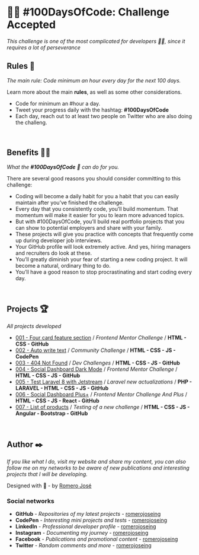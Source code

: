 # 🐱‍👤 #100DaysOfCode: Challenge Accepted

_This challenge is one of the most complicated for developers 👨‍💻, since it requires a lot of perseverance_

## Rules 📐

_The main rule: Code minimum an hour every day for the next 100 days._

Learn more about the main **rules**, as well as some other considerations.

* Code for minimum an #hour a day.
* Tweet your progress daily with the hashtag: **#100DaysOfCode**
* Each day, reach out to at least two people on Twitter who are also doing the challeng.

<br>

## Benefits 🐱‍🏍

_What the **#100DaysOfCode** 💪 can do for you._

There are several good reasons you should consider committing to this challenge:

* Coding will become a daily habit for you a habit that you can easily maintain after you’ve finished the challenge.
* Every day that you consistently code, you’ll build momentum. That momentum will make it easier for you to learn more advanced topics.
* But with #100DaysOfCode, you’ll build real portfolio projects that you can show to potential employers and share with your family.
* These projects will give you practice with concepts that frequently come up during developer job interviews.
* Your GitHub profile will look extremely active. And yes, hiring managers and recruiters do look at these.
* You’ll greatly diminish your fear of starting a new coding project. It will become a natural, ordinary thing to do.
* You’ll have a good reason to stop procrastinating and start coding every day.

<br>

## Projects 🏆

_All projects developed_

* [001 - Four card feature section](https://github.com/romerojoseing/challenge-cards-section) / *Frontend Mentor Challenge* / **HTML - CSS - GitHub**
* [002 - Auto write text](https://codepen.io/romerojoseing/pen/xxVNrVy) / *Community Challenge* / **HTML - CSS - JS - CodePen**
* [003 - 404 Not Found](https://github.com/romerojoseing/challenge-404-Not-Found) / *Dev Challenges* / **HTML - CSS - JS - GitHub**
* [004 - Social Dashboard Dark Mode](https://github.com/romerojoseing/social-dashboard) / *Frontend Mentor Challenge* / **HTML - CSS - JS - GitHub**
* [005 - Test Laravel 8 with Jetstream](https://github.com/romerojoseing/laravel-jetstream) / *Laravel new actualizations* / **PHP - LARAVEL - HTML - CSS - JS - GitHub**
* [006 - Social Dashboard Plus+](https://github.com/romerojoseing/challenge-social-dashboard) / *Frontend Mentor Challenge And Plus* / **HTML - CSS - JS - React - GitHub**
* [007 - List of products](https://github.com/romerojoseing/products-app) / *Testing of a new challenge* / **HTML - CSS - JS - Angular - Bootstrap - GitHub**

<br>

## Author ✒️

_If you like what I do, visit my website and share my content, you can also follow me on my networks to be aware of new publications and interesting projects that I will be developing._

Designed with 💖 - by [Romero José](https://romerojose.com/)

### Social networks

* **GitHub** - *Repositories of my latest projects* - [romerojoseing](https://github.com/romerojoseing)
* **CodePen** - *Interesting mini projects and tests* - [romerojoseing](https://codepen.io/romerojoseing)
* **LinkedIn** - *Professional developer profile* - [romerojoseing](https://www.linkedin.com/in/romerojoseing/)
* **Instagram** - *Documenting my journey* - [romerojoseing](https://www.instagram.com/romerojoseing/)
* **Facebook** - *Publications and promotional content* - [romerojoseing](https://www.facebook.com/romerojoseing)
* **Twitter** - *Random comments and more* - [romerojoseing](https://twitter.com/romerojoseing)
